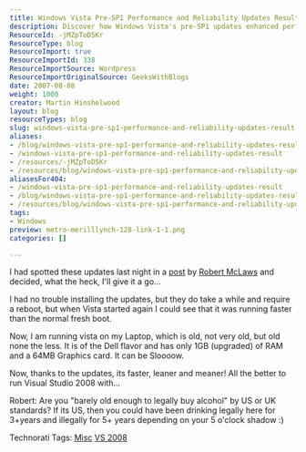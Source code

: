 ```yaml
---
title: Windows Vista Pre-SP1 Performance and Reliability Updates Result
description: Discover how Windows Vista's pre-SP1 updates enhanced performance and reliability, making even older laptops run faster and smoother. Upgrade your experience!
ResourceId: -jMZpToD5Kr
ResourceType: blog
ResourceImport: true
ResourceImportId: 338
ResourceImportSource: Wordpress
ResourceImportOriginalSource: GeeksWithBlogs
date: 2007-08-08
weight: 1000
creator: Martin Hinshelwood
layout: blog
resourceTypes: blog
slug: windows-vista-pre-sp1-performance-and-reliability-updates-result
aliases:
- /blog/windows-vista-pre-sp1-performance-and-reliability-updates-result
- /windows-vista-pre-sp1-performance-and-reliability-updates-result
- /resources/-jMZpToD5Kr
- /resources/blog/windows-vista-pre-sp1-performance-and-reliability-updates-result
aliasesFor404:
- /windows-vista-pre-sp1-performance-and-reliability-updates-result
- /blog/windows-vista-pre-sp1-performance-and-reliability-updates-result
- /resources/blog/windows-vista-pre-sp1-performance-and-reliability-updates-result
tags:
- Windows
preview: metro-merilllynch-128-link-1-1.png
categories: []

---
```

I had spotted these updates last night in a [post](http://www.windows-now.com/blogs/robert/archive/2007/08/07/windows-vista-pre-sp1-performance-and-reliability-updates-released.aspx "Windows Vista Pre-SP1 Performance and Reliability Updates Released") by [Robert McLaws](http://www.windows-now.com/blogs/robert/) and decided, what the heck, I'll give it a go...

I had no trouble installing the updates, but they do take a while and require a reboot, but when Vista started again I could see that it was running faster than the normal fresh boot.

Now, I am running vista on my Laptop, which is old, not very old, but old none the less. It is of the Dell flavor and has only 1GB (upgraded) of RAM and a 64MB Graphics card. It can be Sloooow.

Now, thanks to the updates, its faster, leaner and meaner! All the better to run Visual Studio 2008 with...

Robert: Are you "barely old enough to legally buy alcohol" by US or UK standards? If its US, then you could have been drinking legally here for 3+years and illegally for 5+ years depending on your 5 o'clock shadow :)

Technorati Tags: [Misc](http://technorati.com/tags/Misc) [VS 2008](http://technorati.com/tags/VS+2008)
